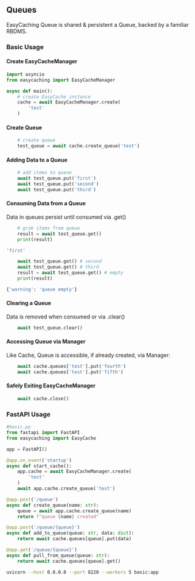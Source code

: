 ## Queues

EasyCaching Queue is shared & persistent a Queue, backed by a familiar RBDMS.

### Basic Usage

#### Create EasyCacheManager
```python
import asyncio
from easycaching import EasyCacheManager

async def main():
    # create EasyCache instance
    cache = await EasyCacheManager.create(
        'test'
    )
```

#### Create Queue

```python
    # create queue
    test_queue = await cache.create_queue('test')
```

#### Adding Data to a Queue

```python
    # add items to queue
    await test_queue.put('first')
    await test_queue.put('second')
    await test_queue.put('third')
```

#### Consuming Data from a Queue
Data in queues persist until consumed via .get()

```python
    # grab items from queue
    result = await test_queue.get()
    print(result)
```
```bash
'first'
```

```python
    await test_queue.get() # second
    await test_queue.get() # third
    result = await test_queue.get() # empty
    print(result)
```
```bash
{'warning': 'queue empty'}
```

#### Clearing a Queue
Data is removed when consumed or via .clear()

```python
    await test_queue.clear()
```

#### Accessing Queue via Manager 
Like Cache, Queue is accessible, if already created, via Manager:

```python
    await cache.queues['test'].put('fourth')
    await cache.queues['test'].put('fifth')    
```

#### Safely Exiting EasyCacheManager
```python
    await cache.close()
```


### FastAPI Usage

```python
#basic.py
from fastapi import FastAPI
from easycaching import EasyCache

app = FastAPI()

@app.on_event('startup')
async def start_cache():
    app.cache = await EasyCacheManager.create(
        'test'
    )
    await app.cache.create_queue('test')

@app.post('/queue')
async def create_queue(name: str):
    queue = await app.cache.create_queue(name)
    return f"queue {name} created"

@app.post('/queue/{queue}')
async def add_to_queue(queue: str, data: dict):
    return await cache.queues[queue].put(data)

@app.get('/queue/{queue}')
async def pull_from_queue(queue: str):
    return await cache.queues[queue].get()
```

```bash
uvicorn --host 0.0.0.0 --port 8220 --workers 5 basic:app
```